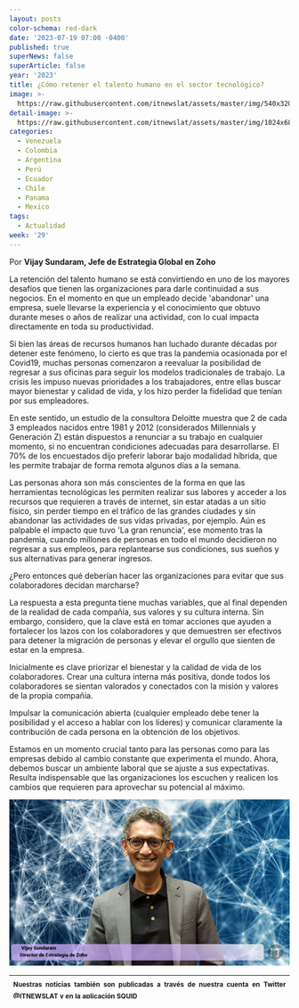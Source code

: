 ```yaml
---
layout: posts
color-schema: red-dark
date: '2023-07-19 07:00 -0400'
published: true
superNews: false
superArticle: false
year: '2023'
title: ¿Cómo retener el talento humano en el sector tecnológico?
image: >-
  https://raw.githubusercontent.com/itnewslat/assets/master/img/540x320/Vijay-Sundaram-p.jpg
detail-image: >-
  https://raw.githubusercontent.com/itnewslat/assets/master/img/1024x680/Vijay-Sundaram-g.jpg
categories:
  - Venezuela
  - Colombia
  - Argentina
  - Perú
  - Ecuador
  - Chile
  - Panama
  - Mexico
tags:
  - Actualidad
week: '29'
---
```

Por **Vijay Sundaram, Jefe de Estrategia Global en Zoho**

La retención del talento humano se está convirtiendo en uno de los mayores desafíos que tienen las organizaciones para darle continuidad a sus negocios. En el momento en que un empleado decide 'abandonar' una empresa, suele llevarse la experiencia y el conocimiento que obtuvo durante meses o años de realizar una actividad, con lo cual impacta directamente en toda su productividad. 

Si bien las áreas de recursos humanos han luchado durante décadas por detener este fenómeno, lo cierto es que tras la pandemia ocasionada por el Covid19, muchas personas comenzaron a reevaluar la posibilidad de regresar a sus oficinas para seguir los modelos tradicionales de trabajo. La crisis les impuso nuevas prioridades a los trabajadores, entre ellas buscar mayor bienestar y calidad de vida, y los hizo perder la fidelidad que tenían por sus empleadores. 

En este sentido, un estudio de la consultora Deloitte muestra que 2 de cada 3 empleados nacidos entre 1981 y 2012 (considerados Millennials y Generación Z) están dispuestos a renunciar a su trabajo en cualquier momento, si no encuentran condiciones adecuadas para desarrollarse. El 70% de los encuestados dijo preferir laborar bajo modalidad híbrida, que les permite trabajar de forma remota algunos días a la semana.

Las personas ahora son más conscientes de la forma en que las herramientas tecnológicas les permiten realizar sus labores y acceder a los recursos que requieren a través de internet, sin estar atadas a un sitio físico, sin perder tiempo en el tráfico de las grandes ciudades y sin abandonar las actividades de sus vidas privadas, por ejemplo. Aún es palpable el impacto que tuvo 'La gran renuncia', ese momento tras la pandemia, cuando millones de personas en todo el mundo decidieron no regresar a sus empleos, para replantearse sus condiciones, sus sueños y sus alternativas para generar ingresos. 

¿Pero entonces qué deberían hacer las organizaciones para evitar que sus colaboradores decidan marcharse? 

La respuesta a esta pregunta tiene muchas variables, que al final dependen de la realidad de cada compañía, sus valores y su cultura interna. Sin embargo, considero, que la clave está en tomar acciones que ayuden a fortalecer los lazos con los colaboradores y que demuestren ser efectivos para detener la migración de personas y elevar el orgullo que sienten de estar en la empresa.  

Inicialmente es clave priorizar el bienestar y la calidad de vida de los colaboradores. Crear una cultura interna más positiva, donde todos los colaboradores se sientan valorados y conectados con la misión y valores de la propia compañía. 

Impulsar la comunicación abierta (cualquier empleado debe tener la posibilidad y el acceso a hablar con los líderes) y comunicar claramente la contribución de cada persona en la obtención de los objetivos.
 
Estamos en un momento crucial tanto para las personas como para las empresas debido al cambio constante que experimenta el mundo. Ahora, debemos buscar un ambiente laboral que se ajuste a sus expectativas. Resulta indispensable que las organizaciones los escuchen y realicen los cambios que requieren para aprovechar su potencial al máximo.

![](https://raw.githubusercontent.com/itnewslat/assets/master/img/540x320/Vijay-Sundaram-p.jpg)

<table style="height: 42px;" width="569">
<tbody>
<tr>
<td style="text-align: justify;"><sub><strong>Nuestras noticias también son publicadas a través de nuestra cuenta en Twitter <a href="https://twitter.com/itnewslat?lang=es">@ITNEWSLAT</a> y en la aplicación <a href="https://squidapp.co/en/">SQUID</a></strong></sub></td>
</tr>
</tbody>
</table